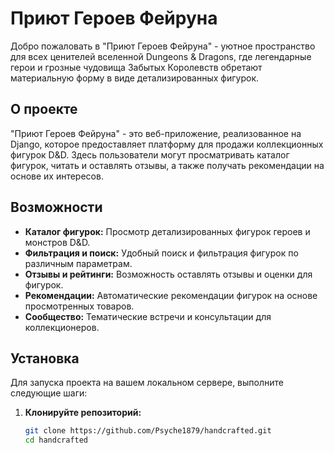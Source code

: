 # Приют Героев Фейруна

Добро пожаловать в "Приют Героев Фейруна" - уютное пространство для всех ценителей вселенной Dungeons & Dragons, где легендарные герои и грозные чудовища Забытых Королевств обретают материальную форму в виде детализированных фигурок.

## О проекте

"Приют Героев Фейруна" - это веб-приложение, реализованное на Django, которое предоставляет платформу для продажи коллекционных фигурок D&D. Здесь пользователи могут просматривать каталог фигурок, читать и оставлять отзывы, а также получать рекомендации на основе их интересов.

## Возможности

- **Каталог фигурок:** Просмотр детализированных фигурок героев и монстров D&D.
- **Фильтрация и поиск:** Удобный поиск и фильтрация фигурок по различным параметрам.
- **Отзывы и рейтинги:** Возможность оставлять отзывы и оценки для фигурок.
- **Рекомендации:** Автоматические рекомендации фигурок на основе просмотренных товаров.
- **Сообщество:** Тематические встречи и консультации для коллекционеров.

## Установка

Для запуска проекта на вашем локальном сервере, выполните следующие шаги:

1. **Клонируйте репозиторий:**
   ```bash
   git clone https://github.com/Psyche1879/handcrafted.git
   cd handcrafted
